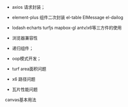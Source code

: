 + axios 请求封装；
+ element-plus 组件二次封装 el-table ElMessage el-dailog
+ lodash echarts turfjs mapbox-gl antv/x6等三方件的使用
+ 浏览器兼容性
+ 递归组件；
+ oop模式开发；


+ turf area面积问题
+ x6 路径问题
+ 瓦片性能问题


canvas基本用法
